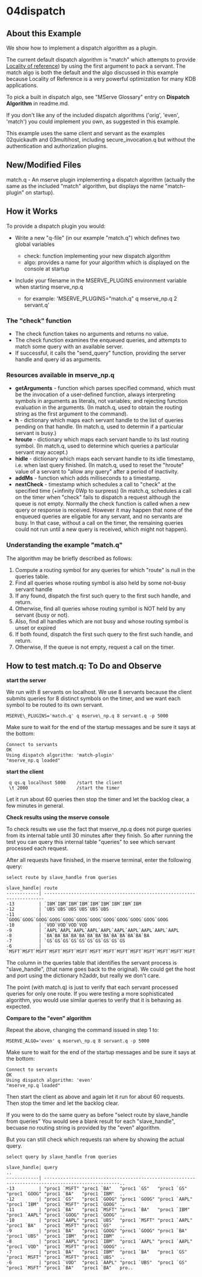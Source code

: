 # 04dispatch

## About this Example

We show how to implement a dispatch algorithm as a plugin.  

The current default dispatch algorithm is "match" which attempts to provide 
[Locality of reference](https://en.wikipedia.org/wiki/Locality_of_reference)) 
by using the first argument to pack a servant. The match algo is both the default and the algo
discussed in this example because Locality of Reference is a very powerful optimization for
many KDB applications. 

To pick a built in dispatch algo, see
"MServe Glossary" entry on **Dispatch Algorithm** in readme.md. 

If you don't like any of the included dispatch algorithms ('orig', 'even', 'match')
you could implement you own, as suggested in this example.

This example uses the same client and servant as the examples 02quickauth and 03multihost,
including secure\_invocation.q but without the authentication and authorization plugins.

## New/Modified Files

match.q - An mserve plugin implementing a dispatch algorithm (actually the same as the included "match" algorithm,
but displays the name "match-plugin" on startup).  

## How it Works

To provide a dispatch plugin you would:

- Write a new "q-file" (in our example "match.q") which defines two global variables
  - check: function implementing your new dispatch algorithm
  - algo:  provides a name for your algorithm which is displayed on the console at startup

- Include your filename in the MSERVE\_PLUGINS environment variable when starting mserve\_np.q
  - for example:  'MSERVE\_PLUGINS="match.q" q mserve\_np.q 2 servant.q'

### The "check" function

- The check function takes no arguments and returns no value. 
- The check function examines the enqueued queries, and attempts to match some query with an available server.
- If successful, it calls the "send\_query" function, providing the server handle and query id as arguments. 

### Resources available in mserve\_np.q

- **getArguments** - function which parses specified command, which must be the invocation of a user-defined function,
   always interpreting symbols in arguments as literals, not variables; and rejecting function evaluation in the arguments.
   (In match.q, used to obtain the routing string as the first argument to the command).
- **h**            - dictionary which maps each servant handle to the list of queries pending on that handle.
                     (In match.q, used to determin if a particular servant is busy.) 
- **hroute**       - dictionary which maps each servant handle to its last routing symbol.
                     (In match.q, used to determine which queries a particular servant may accept.)
- **hidle**        - dictionary which maps each servant handle to its idle timestamp, i.e. when last query finished.
                     (In match.q, used to reset the "hroute" value of a servant to "allow any query" after a period of inactivity.
- **addMs**        - function which adds milliseconds to a timestamp.
- **nextCheck**    - timestamp which schedules a call to "check" at the specified time (+infinity 0Wp to surpress)
                     (In match.q, schedules a call on the timer when "check" fails to dispatch a request although
                      the queue is not empty. Normally the check function is called when a new query or response 
                      is received. However it may happen that none of the enqueued queries are eligable for any servant,
                      and no servants are busy. In that case, without a call on the timer, the remaining queries could
                      not run until a new query is received, which might not happen).

### Understanding the example "match.q"

The algorithm may be briefly described as follows:
1. Compute a routing symbol for any queries for which "route" is null in the queries table.  
2. Find all queries whose routing symbol is also held by some not-busy servant handle
3. If any found, dispatch the first such query to the first such handle, and return.
4. Otherwise, find all queries whose routing symbol is NOT held by any servant (busy or not).
5. Also, find all handles which are not busy and whose routing symbol is unset or expired
6. If both found, dispatch the first such query to the first such handle, and return.
7. Otherwise, If the queue is not empty, request a call on the timer.


## How to test match.q: To Do and Observe

**start the server**

We run with 8 servants on localhost. 
We use 8 servants because the client submits queries for 8 distinct symbols on the timer, 
and we want each symbol to be routed to its own servant.

```
MSERVE\_PLUGINS='match.q' q mserve\_np.q 8 servant.q -p 5000
```

Make sure to wait for the end of the startup messages and be sure it says at the bottom: 

```
Connect to servants
OK
Using dispatch algorithm: 'match-plugin'
"mserve_np.q loaded"
```

**start the client**

```
 q qs.q localhost 5000    /start the client
 \t 2000                  /start the timer
```
Let it run about 60 queries then stop the timer and let the backlog clear,
a few minutes in general. 

**Check results using the mserve console**

To check results we use the fact that mserve\_np.q does not purge queries
from its internal table until 30 minutes after they finish. So after running
the test you can query this internal table "queries" to see which servant
processed each request.

After all requests have finished, in the mserve terminal, enter the following query:

```
select route by slave_handle from queries

slave_handle| route                                                                 
------------| ----------------------------------------------------------------------
-13         | `IBM`IBM`IBM`IBM`IBM`IBM`IBM`IBM`IBM                                  
-12         | `UBS`UBS`UBS`UBS`UBS`UBS                                              
-11         | `GOOG`GOOG`GOOG`GOOG`GOOG`GOOG`GOOG`GOOG`GOOG`GOOG`GOOG`GOOG          
-10         | `VOD`VOD`VOD`VOD                                                      
-9          | `AAPL`AAPL`AAPL`AAPL`AAPL`AAPL`AAPL`AAPL`AAPL`AAPL                    
-8          | `BA`BA`BA`BA`BA`BA`BA`BA`BA`BA`BA`BA`BA                               
-7          | `GS`GS`GS`GS`GS`GS`GS`GS`GS`GS                                        
-6          | `MSFT`MSFT`MSFT`MSFT`MSFT`MSFT`MSFT`MSFT`MSFT`MSFT`MSFT`MSFT`MSFT`MSFT
```

The column in the queries table that identifies the servant process is "slave\_handle",
(that name goes back to the original). We could get the host and port using the dictionary
h2addr, but really we don't care.

The point (with match.q) is just to verify that each servant processed queries for only one route.
If you were testing a more sophisticated algorithm, you would use similar queries to verify that it is behaving as expected.

**Compare to the "even" algorithm**

Repeat the above, changing the command issued in step 1 to:

```
MSERVE_ALGO='even' q mserve\_np.q 8 servant.q -p 5000
```

Make sure to wait for the end of the startup messages and be sure it says at the bottom: 

```
Connect to servants
OK
Using dispatch algorithm: 'even'
"mserve_np.q loaded"
```

Then start the client as above and again let it run for about 60 requests.
Then stop the timer and let the backlog clear.

If you were to do the same query as before "select route by slave\_handle from queries"
You would see a blank result for each "slave\_handle", becuase no routing string is provided 
by the "even" algorithm.

But you can still check which requests ran where by showing the actual query.

```
select query by slave_handle from queries

slave_handle| query                                                                                             ..
------------| --------------------------------------------------------------------------------------------------..
-13         | "proc1 `MSFT" "proc1 `BA"   "proc1 `GS"   "proc1 `GS"   "proc1 `GOOG" "proc1 `BA"   "proc1 `IBM"  ..
-12         | "proc1 `GS"   "proc1 `GOOG" "proc1 `GOOG" "proc1 `AAPL" "proc1 `IBM"  "proc1 `MSFT" "proc1 `GOOG" ..
-11         | "proc1 `BA"   "proc1 `MSFT" "proc1 `BA"   "proc1 `IBM"  "proc1 `AAPL" "proc1 `GOOG" "proc1 `GOOG" ..
-10         | "proc1 `AAPL" "proc1 `UBS"  "proc1 `MSFT" "proc1 `AAPL" "proc1 `BA"   "proc1 `MSFT" "proc1 `GS"   ..
-9          | "proc1 `BA"   "proc1 `GOOG" "proc1 `GOOG" "proc1 `BA"   "proc1 `UBS"  "proc1 `IBM"  "proc1 `IBM"  ..
-8          | "proc1 `AAPL" "proc1 `IBM"  "proc1 `AAPL" "proc1 `AAPL" "proc1 `VOD"  "proc1 `MSFT" "proc1 `GOOG" ..
-7          | "proc1 `BA"   "proc1 `IBM"  "proc1 `BA"   "proc1 `GS"   "proc1 `MSFT" "proc1 `MSFT" "proc1 `UBS"  ..
-6          | "proc1 `VOD"  "proc1 `AAPL" "proc1 `UBS"  "proc1 `GS"   "proc1 `MSFT" "proc1 `BA"   "proc1 `BA"   pro..
```

